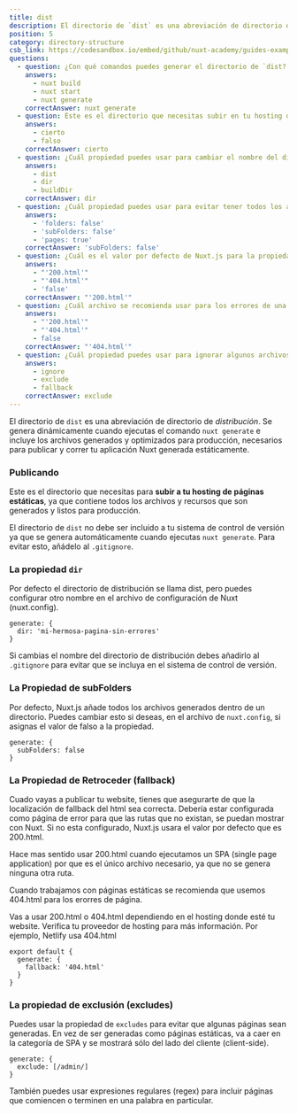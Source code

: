 ```yaml
---
title: dist
description: El directorio de `dist` es una abreviación de directorio de *distribución*. Se genera dinámicamente cuando ejecutas el comando `nuxt generate` e incluye los archivos generados y optimizados para producción, necesarios para publicar y correr tu aplicación de Nuxt estática.
position: 5
category: directory-structure
csb_link: https://codesandbox.io/embed/github/nuxt-academy/guides-examples/tree/master/04_directory_structure/05_dist?fontsize=14&hidenavigation=1&theme=dark
questions:
  - question: ¿Con qué comandos puedes generar el directorio de `dist?
    answers:
      - nuxt build
      - nuxt start
      - nuxt generate
    correctAnswer: nuxt generate
  - question: Éste es el directorio que necesitas subir en tu hosting de websites estáticos
    answers:
      - cierto
      - falso
    correctAnswer: cierto
  - question: ¿Cuál propiedad puedes usar para cambiar el nombre del directorio `dist`?
    answers:
      - dist
      - dir
      - buildDir
    correctAnswer: dir
  - question: ¿Cuál propiedad puedes usar para evitar tener todos los archivos generados dentro de un directorio?
    answers:
      - 'folders: false'
      - 'subFolders: false'
      - 'pages: true'
    correctAnswer: 'subFolders: false'
  - question: ¿Cuál es el valor por defecto de Nuxt.js para la propiedad de retroceder (fallback)?
    answers:
      - "'200.html'"
      - "'404.html'"
      - 'false'
    correctAnswer: "'200.html'"
  - question: ¿Cuál archivo se recomienda usar para los errores de una página generada estáticamente?
    answers:
      - "'200.html'"
      - "'404.html'"
      - false
    correctAnswer: "'404.html'"
  - question: ¿Cuál propiedad puedes usar para ignorar algunos archivos para que no sean generados estáticamente?
    answers:
      - ignore
      - exclude
      - fallback
    correctAnswer: exclude
---
```


El directorio de `dist` es una abreviación de directorio de _distribución_. Se genera dinámicamente cuando ejecutas el comando `nuxt generate` e incluye los archivos generados y optimizados para producción, necesarios para publicar y correr tu aplicación Nuxt generada estáticamente.

### Publicando

Este es el directorio que necesitas para **subir a tu hosting de páginas estáticas**, ya que contiene todos los archivos y recursos que son generados y listos para producción.

<base-alert>

El directorio de `dist` no debe ser incluido a tu sistema de control de versión ya que se genera automáticamente cuando ejecutas `nuxt generate`. Para evitar esto, añádelo al `.gitignore`.

</base-alert>

### La propiedad `dir`

Por defecto el directorio de distribución se llama dist, pero puedes configurar otro nombre en el archivo de configuración de Nuxt (nuxt.config).

```js{}[nuxt.config.js]
generate: {
  dir: 'mi-hermosa-pagina-sin-errores'
}
```

<base-alert>

Si cambias el nombre del directorio de distribución debes añadirlo al `.gitignore` para evitar que se incluya en el sistema de control de versión.

</base-alert>

### La Propiedad de subFolders

Por defecto, Nuxt.js añade todos los archivos generados dentro de un directorio. Puedes cambiar esto si deseas, en el archivo de `nuxt.config`, si asignas el valor de falso a la propiedad.

```js{}[nuxt.config.js]
generate: {
  subFolders: false
}
```

### La Propiedad de Retroceder (fallback)

Cuado vayas a publicar tu website, tienes que asegurarte de que la localización de fallback del html sea correcta. Debería estar configurada como página de error para que las rutas que no existan, se puedan mostrar con Nuxt. Si no esta configurado, Nuxt.js usara el valor por defecto que es 200.html.

Hace mas sentido usar 200.html cuando ejecutamos un SPA (single page application) por que es el único archivo necesario, ya que no se genera ninguna otra ruta.

Cuando trabajamos con páginas estáticas se recomienda que usemos 404.html para los erorres de página.

<base-alert>

Vas a usar 200.html o 404.html dependiendo en el hosting donde esté tu website. Verifica tu proveedor de hosting para más información. Por ejemplo, Netlify usa 404.html

</base-alert>

```js{}[nuxt.config.js]
export default {
  generate: {
    fallback: '404.html'
  }
}
```

### La propiedad de exclusión (excludes)

Puedes usar la propiedad de `excludes` para evitar que algunas páginas sean generadas. En vez de ser generadas como páginas estáticas, va a caer en la categoría de SPA y se mostrará sólo del lado del cliente (client-side).

```js{}[nuxt.config.js]
generate: {
  exclude: [/admin/]
}
```

<base-alert type="info">

También puedes usar expresiones regulares (regex) para incluir páginas que comiencen o terminen en una palabra en particular.

</base-alert>

<app-modal>
  <code-sandbox  :src="csb_link"></code-sandbox>
</app-modal>

<quiz :questions="questions"></quiz>
